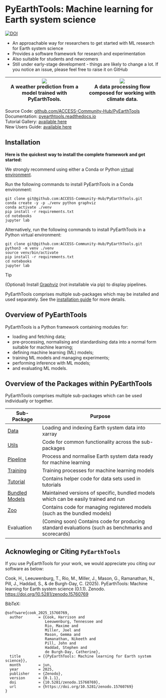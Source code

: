 # PyEarthTools: Machine learning for Earth system science

[![DOI](https://zenodo.org/badge/903938118.svg)](https://doi.org/10.5281/zenodo.15760768)

- An approachable way for researchers to get started with ML research for Earth system science
- Provides a software framework for research and experimentation
- Also suitable for students and newcomers
- Still under early-stage development - things are likely to change a lot. If you notice an issue, please feel free to raise it on GitHub

|![](https://pyearthtools.readthedocs.io/en/latest/_images/notebooks_demo_FourCastNeXt_Inference_9_1.png)<br>A weather prediction from a model trained with PyEarthTools.|![](https://pyearthtools.readthedocs.io/en/latest/_images/notebooks_tutorial_Working_with_Climate_Data_14_2.svg)<br>A data processing flow composed for working with climate data.|
|:-:|:-:|

Source Code: [github.com/ACCESS-Community-Hub/PyEarthTools](https://github.com/ACCESS-Community-Hub/PyEarthTools)  
Documentation: [pyearthtools.readthedocs.io](https://pyearthtools.readthedocs.io)  
Tutorial Gallery: [available here](https://pyearthtools.readthedocs.io/en/latest/notebooks/Gallery.html)  
New Users Guide: [available here](https://pyearthtools.readthedocs.io/en/latest/newuser.html)  

## Installation

**Here is the quickest way to install the complete framework and get started:**

We strongly recommend using either a Conda or Python [virtual environment](https://pyearthtools.readthedocs.io/en/latest/installation.html#virtual-environments).

Run the following commands to install PyEarthTools in a Conda environment:
```shell
git clone git@github.com:ACCESS-Community-Hub/PyEarthTools.git
conda create -y -p ./venv python graphviz
conda activate ./venv
pip install -r requirements.txt
cd notebooks
jupyter lab
```

Alternatively, run the following commands to install PyEarthTools in a Python virtual environment:
```shell
git clone git@github.com:ACCESS-Community-Hub/PyEarthTools.git
python3 -m venv ./venv
source venv/bin/activate
pip install -r requirements.txt
cd notebooks
jupyter lab
```
> [!TIP]
> (Optional) Install [Graphviz](https://graphviz.org/download/) (not installable via pip) to display pipelines.

PyEarthTools comprises multiple sub-packages which may be installed and used separately. See the [installation guide](https://pyearthtools.readthedocs.io/en/latest/installation.html) for more details.

## Overview of PyEarthTools

PyEarthTools is a Python framework containing modules for:
 - loading and fetching data;
 - pre-processing, normalising and standardising data into a normal form suitable for machine learning;
 - defining machine learning (ML) models;
 - training ML models and managing experiments;
 - performing inference with ML models;
 - and evaluating ML models.

## Overview of the Packages within PyEarthTools

PyEarthTools comprises multiple sub-packages which can be used individually or together.

|    Sub-Package                 |  Purpose  |
|--------------------------------|---------------------- |
|  [Data](https://pyearthtools.readthedocs.io/en/latest/api/data/data_index.html)    | Loading and indexing Earth system data into xarray |
|  [Utils](https://pyearthtools.readthedocs.io/en/latest/api/utils/utils_index.html)  | Code for common functionality across the sub-packages |
|  [Pipeline](https://pyearthtools.readthedocs.io/en/latest/api/pipeline/pipeline_index.html)       |  Process and normalise Earth system data ready for machine learning |
|  [Training](https://pyearthtools.readthedocs.io/en/latest/api/training/training_index.html)       | Training processes for machine learning models |
|  [Tutorial](https://pyearthtools.readthedocs.io/en/latest/api/tutorial/tutorial_index.html)       | Contains helper code for data sets used in tutorials |
|  [Bundled Models](https://pyearthtools.readthedocs.io/en/latest/api/bundled_models/bundled_index.html) | Maintained versions of specific, bundled models which can be easily trained and run |
|  [Zoo](https://pyearthtools.readthedocs.io/en/latest/api/zoo/zoo_index.html)            | Contains code for managing registered models (such as the bundled models) |
|  Evaluation     | (Coming soon) Contains code for producing standard evaluations (such as benchmarks and scorecards) |

## Acknowleging or Citing `PyEarthTools`

If you use PyEarthTools for your work, we would appreciate you citing our software as below:

Cook, H., Leeuwenburg, T., Rio, M., Miller, J., Mason, G., Ramanathan, N., Pill, J., Haddad, S., & de Burgh-Day, C. (2025). PyEarthTools: Machine learning for Earth system science (0.1.1). Zenodo. https://doi.org/10.5281/zenodo.15760769

BibTeX:
```
@software{cook_2025_15760769,
  author       = {Cook, Harrison and
                  Leeuwenburg, Tennessee and
                  Rio, Maxime and
                  Miller, Joel and
                  Mason, Gemma and
                  Ramanathan, Nikeeth and
                  Pill, John and
                  Haddad, Stephen and
                  de Burgh-Day, Catherine},
  title        = {{PyEarthTools: Machine learning for Earth system science}},
  month        = jun,
  year         = 2025,
  publisher    = {Zenodo},
  version      = {0.1.1},
  doi          = {10.5281/zenodo.15760769},
  url          = {https://doi.org/10.5281/zenodo.15760769}
}
```
